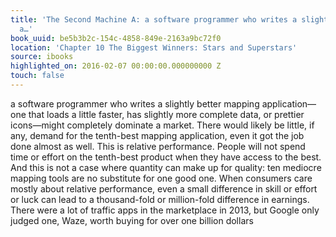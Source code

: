 ```yaml
---
title: 'The Second Machine A: a software programmer who writes a slightly better mapping
  a…'
book_uuid: be5b3b2c-154c-4858-849e-2163a9bc72f0
location: 'Chapter 10 The Biggest Winners: Stars and Superstars'
source: ibooks
highlighted_on: 2016-02-07 00:00:00.000000000 Z
touch: false
---
```


a software programmer who writes a slightly better mapping application—one that loads a little faster, has slightly more complete data, or prettier icons—might completely dominate a market. There would likely be little, if any, demand for the tenth-best mapping application, even it got the job done almost as well. This is relative performance. People will not spend time or effort on the tenth-best product when they have access to the best. And this is not a case where quantity can make up for quality: ten mediocre mapping tools are no substitute for one good one. When consumers care mostly about relative performance, even a small difference in skill or effort or luck can lead to a thousand-fold or million-fold difference in earnings. There were a lot of traffic apps in the marketplace in 2013, but Google only judged one, Waze, worth buying for over one billion dollars